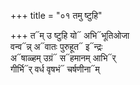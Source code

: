 +++
title = "०१ तमु ष्टुहि"

+++
त᳓म् उ ष्टुहि यो᳓ अभि᳓भूतिओजा  
वन्व᳓न्न् अ᳓वातः पुरुहूत᳓ इ᳓न्द्रः  
अ᳓षाळ्हम् उग्रं᳓ स᳓हमानम् आभि᳓र्  
गीर्भि᳓र् वर्ध वृषभं᳓ चर्षणीना᳓म्